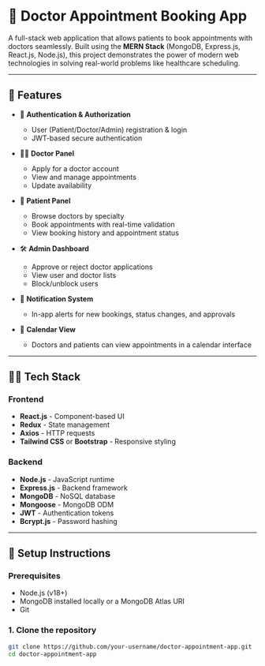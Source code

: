 # 🏥 Doctor Appointment Booking App

A full-stack web application that allows patients to book appointments with doctors seamlessly. Built using the **MERN Stack** (MongoDB, Express.js, React.js, Node.js), this project demonstrates the power of modern web technologies in solving real-world problems like healthcare scheduling.

---

## 🚀 Features

- 🔐 **Authentication & Authorization**
  - User (Patient/Doctor/Admin) registration & login
  - JWT-based secure authentication

- 👩‍⚕️ **Doctor Panel**
  - Apply for a doctor account
  - View and manage appointments
  - Update availability

- 👤 **Patient Panel**
  - Browse doctors by specialty
  - Book appointments with real-time validation
  - View booking history and appointment status

- 🛠️ **Admin Dashboard**
  - Approve or reject doctor applications
  - View user and doctor lists
  - Block/unblock users

- 📨 **Notification System**
  - In-app alerts for new bookings, status changes, and approvals

- 📅 **Calendar View**
  - Doctors and patients can view appointments in a calendar interface

---

## 🧑‍💻 Tech Stack

### Frontend
- **React.js** - Component-based UI
- **Redux** - State management
- **Axios** - HTTP requests
- **Tailwind CSS** or **Bootstrap** - Responsive styling

### Backend
- **Node.js** - JavaScript runtime
- **Express.js** - Backend framework
- **MongoDB** - NoSQL database
- **Mongoose** - MongoDB ODM
- **JWT** - Authentication tokens
- **Bcrypt.js** - Password hashing

---

## 🔧 Setup Instructions

### Prerequisites
- Node.js (v18+)
- MongoDB installed locally or a MongoDB Atlas URI
- Git

### 1. Clone the repository
```bash
git clone https://github.com/your-username/doctor-appointment-app.git
cd doctor-appointment-app
